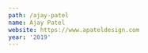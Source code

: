 ```yaml
---
path: /ajay-patel
name: Ajay Patel
website: https://www.apateldesign.com
year: '2019'
---
```

